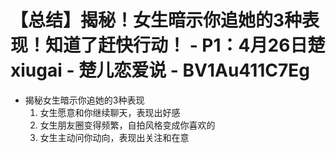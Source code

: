 # 【总结】揭秘！女生暗示你追她的3种表现！知道了赶快行动！ - P1：4月26日楚xiugai - 楚儿恋爱说 - BV1Au411C7Eg

-   揭秘女生暗示你追她的3种表现
    1.  女生愿意和你继续聊天，表现出好感
    2.  女生朋友圈变得频繁，自拍风格变成你喜欢的
    3.  女生主动问你动向，表现出关注和在意